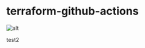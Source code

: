 # terraform-github-actions

![alt](https://spacelift.io/_next/image?url=https%3A%2F%2Fspaceliftio.wpcomstaging.com%2Fwp-content%2Fuploads%2F2022%2F11%2Fgithub-actions-in-a-nutshell.png&w=1920&q=75)

test2
